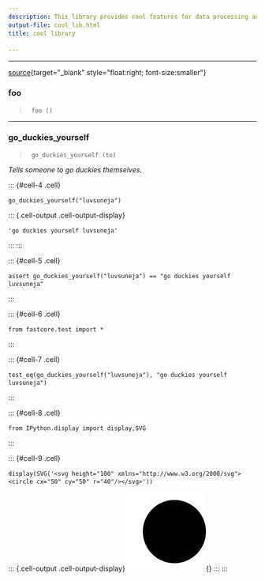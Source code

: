 ```yaml
---
description: This library provides cool features for data processing and analysis.
output-file: cool_lib.html
title: cool library

---
```



<!-- WARNING: THIS FILE WAS AUTOGENERATED! DO NOT EDIT! -->

---

[source](https://github.com/mettafore/learn-nbdev/blob/main/learn_nbdev/core.py#L9){target="_blank" style="float:right; font-size:smaller"}

### foo

>      foo ()


---

### go_duckies_yourself

>      go_duckies_yourself (to)

*Tells someone to go duckies themselves.*


::: {#cell-4 .cell}
``` {.python .cell-code}
go_duckies_yourself("luvsuneja")
```

::: {.cell-output .cell-output-display}
```
'go duckies yourself luvsuneja'
```
:::
:::


::: {#cell-5 .cell}
``` {.python .cell-code}
assert go_duckies_yourself("luvsuneja") == "go duckies yourself luvsuneja"
```
:::


::: {#cell-6 .cell}
``` {.python .cell-code}
from fastcore.test import *
```
:::


::: {#cell-7 .cell}
``` {.python .cell-code}
test_eq(go_duckies_yourself("luvsuneja"), "go duckies yourself luvsuneja")
```
:::


::: {#cell-8 .cell}
``` {.python .cell-code}
from IPython.display import display,SVG
```
:::


::: {#cell-9 .cell}
``` {.python .cell-code}
display(SVG('<svg height="100" xmlns="http://www.w3.org/2000/svg"><circle cx="50" cy="50" r="40"/></svg>'))
```

::: {.cell-output .cell-output-display}
![](cool_lib_files/figure-html/cell-9-output-1.svg){}
:::
:::



